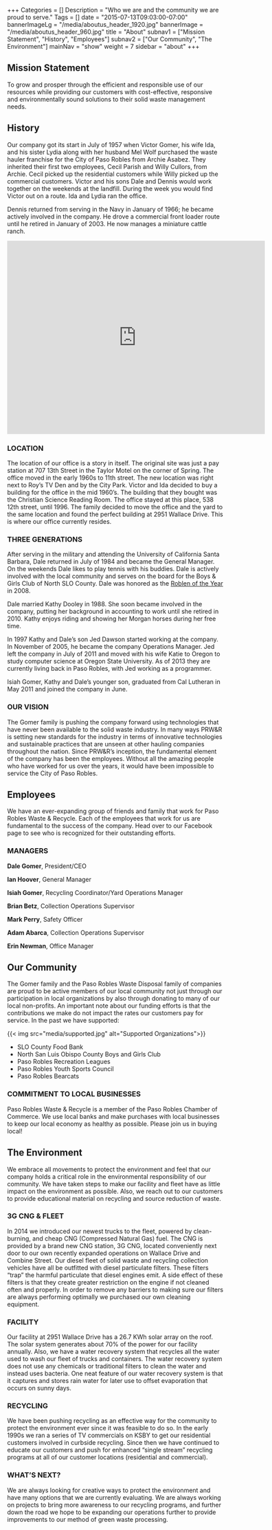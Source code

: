 +++
Categories = []
Description = "Who we are and the community we are proud to serve."
Tags = []
date = "2015-07-13T09:03:00-07:00"
bannerImageLg = "/media/aboutus_header_1920.jpg"
bannerImage = "/media/aboutus_header_960.jpg"
title = "About"
subnav1 = ["Mission Statement", "History", "Employees"]
subnav2 = ["Our Community", "The Environment"]
mainNav = "show"
weight = 7
sidebar = "about"
+++

## Mission Statement
To grow and prosper through the efficient and responsible use of our resources while providing our customers with cost-effective, responsive and environmentally sound solutions to their solid waste management needs.

## History
Our company got its start in July of 1957 when Victor Gomer, his wife Ida, and his sister Lydia along with her husband Mel Wolf purchased the waste hauler franchise for the City of Paso Robles from Archie Asabez. They inherited their first two employees, Cecil Parish and Willy Cullors, from Archie. Cecil picked up the residential customers while Willy picked up the commercial customers. Victor and his sons Dale and Dennis would work together on the weekends at the landfill. During the week you would find Victor out on a route. Ida and Lydia ran the office.

Dennis returned from serving in the Navy in January of 1966; he became actively involved in the company. He drove a commercial front loader route until he retired in January of 2003. He now manages a miniature cattle ranch.

<div class="sqs-block map-block sqs-block-map sqs-col-5 span-5 float float-left">
<iframe width="600" height="450" frameborder="0" style="border:0" src="https://www.google.com/maps/embed/v1/place?q=2951%20Wallace%20Drive%2C%20Paso%20Robles%2C%20CA%2C%20United%20States&key=AIzaSyDZspx1zEYwbVyAxxd56a7dkUltNnLOFc0"></iframe>	
</div>

### LOCATION
The location of our office is a story in itself. The original site was just a pay station at 707 13th Street in the Taylor Motel on the corner of Spring. The office moved in the early 1960s to 11th street. The new location was right next to Roy’s TV Den and by the City Park. Victor and Ida decided to buy a building for the office in the mid 1960’s. The building that they bought was the Christian Science Reading Room. The office stayed at this place, 538 12th street, until 1996. The family decided to move the office and the yard to the same location and found the perfect building at 2951 Wallace Drive. This is where our office currently resides.
### THREE GENERATIONS
After serving in the military and attending the University of California Santa Barbara, Dale returned in July of 1984 and became the General Manager. On the weekends Dale likes to play tennis with his buddies. Dale is actively involved with the local community and serves on the board for the Boys & Girls Club of North SLO County. Dale was honored as the [Roblen of the Year](http://www.pasoroblespress.com/V2_news_articles.php?heading=0&story_id=1443&page=72) in 2008.

Dale married Kathy Dooley in 1988. She soon became involved in the company, putting her background in accounting to work until she retired in 2010. Kathy enjoys riding and showing her Morgan horses during her free time.

In 1997 Kathy and Dale’s son Jed Dawson started working at the company. In November of 2005, he became the company Operations Manager. Jed left the company in July of 2011 and moved with his wife Katie to Oregon to study computer science at Oregon State University. As of 2013 they are currently living back in Paso Robles, with Jed working as a programmer.

Isiah Gomer, Kathy and Dale’s younger son, graduated from Cal Lutheran in May 2011 and joined the company in June.   

### OUR VISION
The Gomer family is pushing the company forward using technologies that have never been available to the solid waste industry. In many ways PRW&R is setting new standards for the industry in terms of innovative technologies and sustainable practices that are unseen at other hauling companies throughout the nation. Since PRW&R’s inception, the fundamental element of the company has been the employees. Without all the amazing people who have worked for us over the years, it would have been impossible to service the City of Paso Robles.

## Employees
We have an ever-expanding group of friends and family that work for Paso Robles Waste & Recycle. Each of the employees that work for us are fundamental to the success of the company. Head over to our Facebook page to see who is recognized for their outstanding efforts.

### MANAGERS
**Dale Gomer**, President/CEO

**Ian Hoover**, General Manager

**Isiah Gomer**, Recycling Coordinator/Yard Operations Manager

**Brian Betz**, Collection Operations Supervisor

**Mark Perry**, Safety Officer

**Adam Abarca**, Collection Operations Supervisor

**Erin Newman**, Office Manager

## Our Community
The Gomer family and the Paso Robles Waste Disposal family of companies are proud to be active members of our local community not just through our participation in local organizations by also through donating to many of our local non-profits. An important note about our funding efforts is that the contributions we make do not impact the rates our customers pay for service. In the past we have supported:

{{< img src="media/supported.jpg" alt="Supported Organizations">}}

* SLO County Food Bank
* North San Luis Obispo County Boys and Girls Club 
* Paso Robles Recreation Leagues
* Paso Robles Youth Sports Council
* Paso Robles Bearcats

### COMMITMENT TO LOCAL BUSINESSES
Paso Robles Waste & Recycle is a member of the Paso Robles Chamber of Commerce. We use local banks and make purchases with local businesses to keep our local economy as healthy as possible. Please join us in buying local!

## The Environment
We embrace all movements to protect the environment and feel that our company holds a critical role in the environmental responsibility of our community. We have taken steps to make our facility and fleet have as little impact on the environment as possible. Also, we reach out to our customers to provide educational material on recycling and source reduction of waste.

### 3G CNG & FLEET
In 2014 we introduced our newest trucks to the fleet, powered by clean-burning, and cheap CNG (Compressed Natural Gas) fuel. The CNG is provided by a brand new CNG station, 3G CNG, located conveniently next door to our own recently expanded operations on Wallace Drive and Combine Street. Our diesel fleet of solid waste and recycling collection vehicles have all be outfitted with diesel particulate filters. These filters  “trap” the harmful particulate that diesel engines emit. A side effect of these filters is that they create greater restriction on the engine if not cleaned often and properly. In order to remove any barriers to making sure our filters are always performing optimally we purchased our own cleaning equipment.

### FACILITY
Our facility at 2951 Wallace Drive has a 26.7 KWh solar array on the roof. The solar system generates about 70% of the power for our facility annually. Also, we have a water recovery system that recycles all the water used to wash our fleet of trucks and containers. The water recovery system does not use any chemicals or traditional filters to clean the water and instead uses bacteria. One neat feature of our water recovery system is that it captures and stores rain water for later use to offset evaporation that occurs on sunny days. 

### RECYCLING
We have been pushing recycling as an effective way for the community to protect the environment ever since it was feasible to do so. In the early 1990s we ran a series of TV commercials on KSBY to get our residential customers involved in curbside recycling. Since then we have continued to educate our customers and push for enhanced “single stream” recycling programs at all of our customer locations (residential and commercial). 

### WHAT’S NEXT?
We are always looking for creative ways to protect the environment and have many options that we are currently evaluating. We are always working on projects to bring more awareness to our recycling programs, and further down the road we hope to be expanding our operations further to provide improvements to our method of green waste processing.